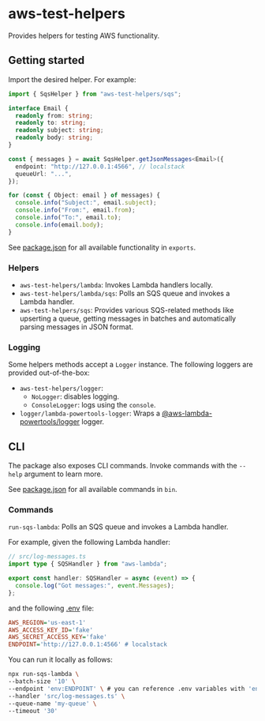 # aws-test-helpers

Provides helpers for testing AWS functionality.

## Getting started

Import the desired helper. For example:

```ts
import { SqsHelper } from "aws-test-helpers/sqs";

interface Email {
  readonly from: string;
  readonly to: string;
  readonly subject: string;
  readonly body: string;
}

const { messages } = await SqsHelper.getJsonMessages<Email>({
  endpoint: "http://127.0.0.1:4566", // localstack
  queueUrl: "...",
});

for (const { Object: email } of messages) {
  console.info("Subject:", email.subject);
  console.info("From:", email.from);
  console.info("To:", email.to);
  console.info(email.body);
}
```

See [package.json] for all available functionality in `exports`.

### Helpers

- `aws-test-helpers/lambda`: Invokes Lambda handlers locally.
- `aws-test-helpers/lambda/sqs`: Polls an SQS queue and invokes a Lambda handler.
- `aws-test-helpers/sqs`: Provides various SQS-related methods like upserting a queue, getting messages in batches and
  automatically parsing messages in JSON format.

### Logging

Some helpers methods accept a `Logger` instance. The following loggers are provided out-of-the-box:

- `aws-test-helpers/logger`:
  - `NoLogger`: disables logging.
  - `ConsoleLogger`: logs using the `console`.
- `logger/lambda-powertools-logger`: Wraps a [@aws-lambda-powertools/logger] logger.

## CLI

The package also exposes CLI commands. Invoke commands with the `--help` argument to learn more.

See [package.json] for all available commands in `bin`.

### Commands

`run-sqs-lambda`: Polls an SQS queue and invokes a Lambda handler.

For example, given the following Lambda handler:

```ts
// src/log-messages.ts
import type { SQSHandler } from "aws-lambda";

export const handler: SQSHandler = async (event) => {
  console.log("Got messages:", event.Messages);
};
```

and the following [.env] file:

```ini
AWS_REGION='us-east-1'
AWS_ACCESS_KEY_ID='fake'
AWS_SECRET_ACCESS_KEY='fake'
ENDPOINT='http://127.0.0.1:4566' # localstack
```

You can run it locally as follows:

```sh
npx run-sqs-lambda \
--batch-size '10' \
--endpoint 'env:ENDPOINT' \ # you can reference .env variables with 'env:XXX'
--handler 'src/log-messages.ts' \
--queue-name 'my-queue' \
--timeout '30'
```

[.env]: https://www.npmjs.com/package/dotenv
[@aws-lambda-powertools/logger]: https://www.npmjs.com/package/@aws-lambda-powertools/logger
[package.json]: ./package.json
